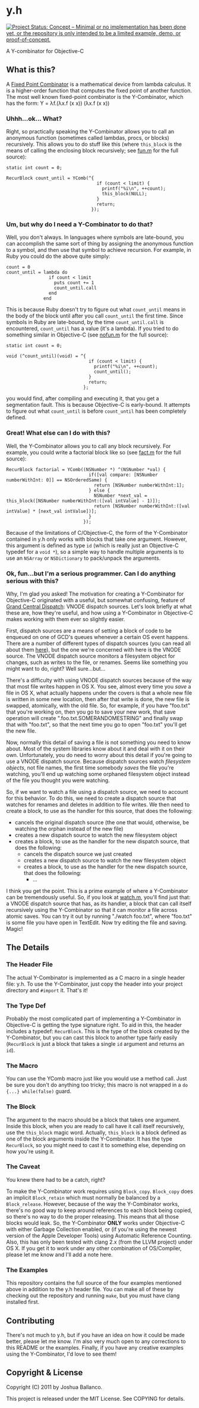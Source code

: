 # y.h

[![Project Status: Concept – Minimal or no implementation has been done yet, or the repository is only intended to be a limited example, demo, or proof-of-concept.](http://www.repostatus.org/badges/latest/concept.svg)](http://www.repostatus.org/#concept)

A Y-combinator for Objective-C


## What is this?

A [Fixed Point Combinator](http://en.wikipedia.org/wiki/Fixed-point_combinator) is a mathematical device from lambda calculus. It is
a higher-order function that computes the fixed point of another function. The most well known fixed-point combinator is the Y-Combinator,
which has the form: Y = λf.(λx.f (x x)) (λx.f (x x))

### Uhhh...ok... What?

Right, so practically speaking the Y-Combinator allows you to call an anonymous function (sometimes called lambdas, procs, or
blocks) recursively. This allows you to do stuff like this (where <code>this_block</code> is the means of calling the enclosing
block recursively; see [fun.m](/jballanc/objc-ycomb/blob/master/fun.m) for the full source):

    static int count = 0;
    
    RecurBlock count_until = YComb(^{
                                      if (count < limit) {
                                        printf("%i\n", ++count);
                                        this_block(NULL);
                                      }
                                      return;
                                    });

### Um, but why do I need a Y-Combinator to do that?

Well, you don't always. In languages where symbols are late-bound, you can accomplish the same sort of thing by assigning the
anonymous function to a symbol, and then use that symbol to achieve recursion. For example, in Ruby you could do the above quite
simply:

    count = 0
    count_until = lambda do
                    if count < limit
                      puts count += 1
                      count_until.call
                    end
                  end

This is because Ruby doesn't try to figure out what <code>count_until</code> means in the body of the block until after you call
<code>count_until</code> the first time. Since symbols in Ruby are late-bound, by the time <code>count_until.call</code> is
encountered, <code>count_until</code> has a value (it's a lambda). If you tried to do something similar in Objective-C (see
[nofun.m](/jballanc/objc-ycomb/blob/master/nofun.m) for the full source):

    static int count = 0;
    
    void (^count_until)(void) = ^{
                                   if (count < limit) {
                                     printf("%i\n", ++count);
                                     count_until();
                                   }
                                   return;
                                 };

you would find, after compiling and executing it, that you get a segmentation fault. This is because Objective-C is early-bound. It
attempts to figure out what <code>count_until</code> is before <code>count_until</code> has been completely defined.

### Great! What else can I do with this?

Well, the Y-Combinator allows you to call any block recursively. For example, you could write a factorial block like so (see
[fact.m](/jballanc/objc-ycomb/blob/master/fact.m) for the full source):

    RecurBlock factorial = YComb((NSNumber *) ^(NSNumber *val) {
                                   if([val compare: [NSNumber numberWithInt: 0]] == NSOrderedSame) {
                                     return [NSNumber numberWithInt:1];
                                   } else {
                                     NSNumber *next_val = this_block([NSNumber numberWithInt:([val intValue] - 1)]);
                                     return [NSNumber numberWithInt:([val intValue] * [next_val intValue])];
                                   }
                                 });


Because of the limitations of C/Objective-C, the form of the Y-Combinator contained in y.h only works with blocks that take one
argument. However, this argument is defined as type <code>id</code> (which is really just an Objective-C typedef for a <code>void
*</code>), so a simple way to handle multiple arguments is to use an <code>NSArray</code> or <code>NSDictionary</code> to
pack/unpack the arguments.

### Ok, fun...but I'm a serious programmer. Can I do anything serious with this?

Why, I'm glad you asked! The motivation for creating a Y-Combinator for Objective-C originated with a useful, but somewhat
confusing, feature of [Grand Central
Dispatch](http://developer.apple.com/library/mac/#documentation/Performance/Reference/GCD_libdispatch_Ref/Reference/reference.html):
VNODE dispatch sources. Let's look briefly at what these are, how they're useful, and how using a Y-Combinator in Objective-C makes
working with them ever so slightly easier.

First, dispatch sources are a means of setting a block of code to be enqueued on one of GCD's queues whenever a certain OS event
happens. There are a number of different types of dispatch sources (you can read all about them
[here](http://developer.apple.com/library/mac/#documentation/General/Conceptual/ConcurrencyProgrammingGuide/GCDWorkQueues/GCDWorkQueues.html)),
but the one we're concerned with here is the VNODE source. The VNODE dispatch source monitors a filesystem object for changes, such
as writes to the file, or renames. Seems like something you might want to do, right? Well sure...but...

There's a difficulty with using VNODE dispatch sources because of the way that most file writes happen in OS X. You see, almost
every time you *save* a file in OS X, what actually happens under the covers is that a whole new file is written in some new
location, then after that write is done, the new file is swapped, atomically, with the old file. So, for example, if you have
"foo.txt" that you're working on, then you go to save your new work, that save operation will create ".foo.txt.SOMERANDOMESTRING"
and finally swap that with "foo.txt", so that the next time you go to open "foo.txt" you'll get the new file.

Now, normally this detail of saving a file is not something you need to know about. Most of the system libraries know about it and
deal with it on their own. Unfortunately, you do need to worry about this detail if you're going to use a VNODE dispatch source.
Because dispatch sources watch *filesystem objects*, not file names, the first time somebody *saves* the file you're watching,
you'll end up watching some orphaned filesystem object instead of the file you thought you were watching.

So, if we want to watch a file using a dispatch source, we need to account for this behavior. To do this, we need to create a
dispatch source that watches for renames and deletes in addition to file writes. We then need to create a block, to use as the
handler for this source, that does the following:

  - cancels the original dispatch source (the one that would, otherwise, be watching the orphan instead of the new file)
  - creates a new dispatch source to watch the new filesystem object
  - creates a block, to use as the handler for the new dispatch source, that does the following:
    - cancels the dispatch source we just created
    - creates a new dispatch source to watch the new filesystem object
    - creates a block, to use as the handler for the new dispatch source, that does the following:
      - ...

I think you get the point. This is a prime example of where a Y-Combinator can be tremendously useful. So, if you look at
[watch.m](/jballanc/objc-ycomb/blob/master/watch.m), you'll find just that: a VNODE dispatch source that has, as its handler, a
block that can call itself recursively using the Y-Combinator so that it can monitor a file across atomic saves. You can try it out
by running "./watch foo.txt", where "foo.txt" is some file you have open in TextEdit. Now try editing the file and saving. Magic!


## The Details

### The Header File

The actual Y-Combinator is implemented as a C macro in a single header file: y.h. To use the Y-Combinator, just copy the
header into your project directory and <code>#import</code> it. That's it!

### The Type Def

Probably the most complicated part of implementing a Y-Combinator in Objective-C is getting the type signature right. To aid in
this, the header includes a typedef: <code>RecurBlock</code>. This is the type of the block created by the Y-Combinator, but you can
cast this block to another type fairly easily (<code>RecurBlock</code> is just a block that takes a single <code>id</code> argument
and returns an <code>id</code>).

### The Macro

You can use the YComb macro just like you would use a method call. Just be sure you don't do anything too tricky; this macro is not
wrapped in a <code>do {...} while(false)</code> guard.

### The Block

The argument to the macro should be a block that takes one argument. Inside this block, when you are ready to call have it call
itself recursively, use the <code>this_block</code> magic word. Actually, <code>this_block</code> is a block defined as one of the
block arguments inside the Y-Combinator. It has the type <code>RecurBlock</code>, so you might need to cast it to something else,
depending on how you're using it.

### The Caveat

You knew there had to be a catch, right?

To make the Y-Combinator work requires using <code>Block_copy</code>. <code>Block_copy</code> does an implicit
<code>Block_retain</code> which must normally be balanced by a <code>Block_release</code>. However, because of the way the
Y-Combinator works, there's no good way to keep around references to each block being copied, so there's no way to do the proper
releasing. This means that all those blocks would leak. So, the Y-Combinator **ONLY** works under Objective-C with either Garbage
Collection enabled, or (if you're using the newest version of the Apple Developer Tools) using Automatic Reference Counting. Also,
this has only been tested with clang 2.x (from the LLVM project) under OS X. If you get it to work under any other combination of
OS/Compiler, please let me know and I'll add a note here.

### The Examples

This repository contains the full source of the four examples mentioned above in addition to the y.h header file. You can make all
of these by checking out the repository and running <code>make</code>, but you must have clang installed first.


## Contributing

There's not much to y.h, but if you have an idea on how it could be made better, please let me know. I'm also very much open to any
corrections to this README or the examples. Finally, if you have any creative examples using the Y-Combinator, I'd love to see them!

## Copyright & License

Copyright (C) 2011 by Joshua Ballanco.

This project is released under the MIT License. See COPYING for details.
